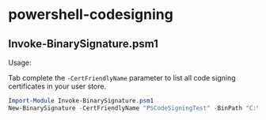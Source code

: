 # powershell-codesigning
 
## Invoke-BinarySignature.psm1

Usage:

Tab complete the `-CertFriendlyName` parameter to list all code signing certificates in your user store.

```powershell
Import-Module Invoke-BinarySignature.psm1
New-BinarySignature -CertFriendlyName "PSCodeSigningTest" -BinPath "C:\Temp\Test-Signed.ps1"
```
